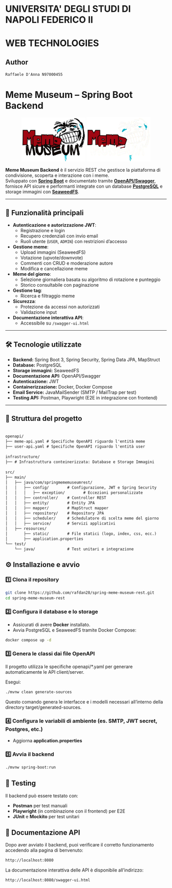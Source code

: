 # UNIVERSITA' DEGLI STUDI DI NAPOLI FEDERICO II

# WEB TECHNOLOGIES

## Author

    Raffaele D'Anna N97000455

# Meme Museum – Spring Boot Backend

<p align="center">
  <!-- Logo per tema chiaro -->
  <img src="src/main/resources/static/image/logo.png#gh-light-mode-only" alt="Meme Museum Logo" width="200"/>
  <!-- Logo per tema scuro -->
  <img src="src/main/resources/static/image/logo-dark.png#gh-dark-mode-only" alt="Meme Museum Logo Dark" width="200"/>
</p>

**Meme Museum Backend** è il servizio REST che gestisce la piattaforma di condivisione, scoperta e interazione con i meme.  
Sviluppato con [**Spring Boot**](https://spring.io/projects/spring-boot) e documentato tramite [**OpenAPI/Swagger**](https://swagger.io/), fornisce API sicure e performanti integrate con un database [**PostgreSQL**](https://www.postgresql.org/) e storage immagini con [**SeaweedFS**](https://github.com/seaweedfs/seaweedfs).

---

## 🚀 Funzionalità principali

- **Autenticazione e autorizzazione JWT**:
  - Registrazione e login
  - Recupero credenziali con invio email
  - Ruoli utente (`USER`, `ADMIN`) con restrizioni d’accesso
- **Gestione meme**:
  - Upload immagini (SeaweedFS)
  - Votazione (upvote/downvote)
  - Commenti con CRUD e moderazione autore
  - Modifica e cancellazione meme
- **Meme del giorno**:
  - Selezione giornaliera basata su algoritmo di rotazione e punteggio
  - Storico consultabile con paginazione
- **Gestione tag**:
  - Ricerca e filtraggio meme
- **Sicurezza**:
  - Protezione da accessi non autorizzati
  - Validazione input
- **Documentazione interattiva API**:
  - Accessibile su `/swagger-ui.html`

---

## 🛠️ Tecnologie utilizzate

- **Backend:** Spring Boot 3, Spring Security, Spring Data JPA, MapStruct
- **Database:** PostgreSQL
- **Storage immagini:** SeaweedFS
- **Documentazione API:** OpenAPI/Swagger
- **Autenticazione:** JWT
- **Containerizzazione:** Docker, Docker Compose
- **Email Service:** JavaMailSender (SMTP / MailTrap per test)
- **Testing API:** Postman, Playwright (E2E in integrazione con frontend)

---

## 📂 Struttura del progetto

```plaintext

openapi/
├── meme-api.yaml # Specifiche OpenAPI riguardo l'entità meme
├── user-api.yaml # Specifiche OpenAPI riguardo l'entità user

infrastructure/
├── # Infrastruttura conteinerizzata: Database e Storage Immagini

src/
├── main/
│   ├── java/com/springmememuseumrest/
│   │   ├── config/        # Configurazione, JWT e Spring Security
│   │   │   ├── exception/        # Eccezioni personalizzate
│   │   ├── controller/    # Controller REST
│   │   ├── entity/        # Entity JPA
│   │   ├── mapper/        # MapStruct mapper
│   │   ├── repository/    # Repository JPA
│   │   ├── scheduler/     # Schedulatore di scelta meme del giorno
│   │   ├── service/       # Servizi applicativi
│   ├── resources/
│       ├── static/        # File statici (logo, index, css, ecc.)
│       ├── application.properties
└── test/
    └── java/              # Test unitari e integrazione
```

## ⚙️ Installazione e avvio

### 1️⃣ Clona il repository

```bash
git clone https://github.com/rafdan28/spring-meme-museum-rest.git
cd spring-meme-museum-rest
```

### 2️⃣ Configura il database e lo storage

- Assicurati di avere **Docker** installato.
- Avvia PostgreSQL e SeaweedFS tramite Docker Compose:

```bash
docker compose up -d
```

### 3️⃣ Genera le classi dai file OpenAPI

Il progetto utilizza le specifiche openapi/\*.yaml per generare automaticamente le API client/server.

Esegui:

```bash
./mvnw clean generate-sources
```

Questo comando genera le interfacce e i modelli necessari all’interno della directory target/generated-sources.

### 4️⃣ Configura le variabili di ambiente (es. SMTP, JWT secret, Postgres, etc.)

- Aggiorna **application.properties**

### 5️⃣ Avvia il backend

```bash
./mvnw spring-boot:run
```

## 🧪 Testing

Il backend può essere testato con:

- **Postman** per test manuali
- **Playwright** (in combinazione con il frontend) per E2E
- **JUnit** e **Mockito** per test unitari

## 🧪 Documentazione API

Dopo aver avviato il backend, puoi verificare il corretto funzionamento accedendo alla pagina di benvenuto:

```bash
http://localhost:8080
```

La documentazione interattiva delle API è disponibile all’indirizzo:

```bash
http://localhost:8080/swagger-ui.html
```
